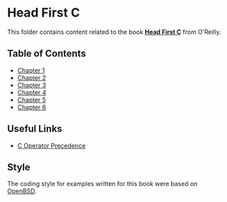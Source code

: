 # Head First C

This folder contains content related to the book [**Head First C**](http://shop.oreilly.com/product/0636920015482.do) from O'Reilly.

## Table of Contents
- [Chapter 1](chapter_01)
- [Chapter 2](chapter_02)
- [Chapter 3](chapter_03)
- [Chapter 4](chapter_04)
- [Chapter 5](chapter_05)
- [Chapter 6](chapter_06)

## Useful Links
- [C Operator Precedence](https://en.cppreference.com/w/c/language/operator_precedence)

## Style

The coding style for examples written for this book were based on [OpenBSD](https://man.openbsd.org/style).
